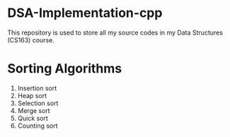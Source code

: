 # DSA-Implementation-cpp
This repository is used to store all my source codes in my Data Structures (CS163) course.

# Sorting Algorithms
1. Insertion sort
2. Heap sort
3. Selection sort
4. Merge sort
5. Quick sort
6. Counting sort